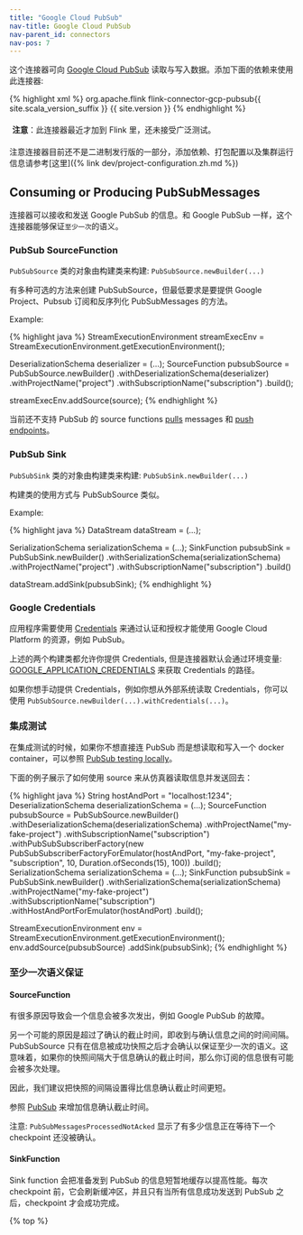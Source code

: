 ```yaml
---
title: "Google Cloud PubSub"
nav-title: Google Cloud PubSub
nav-parent_id: connectors
nav-pos: 7
---
```

<!--
Licensed to the Apache Software Foundation (ASF) under one
or more contributor license agreements.  See the NOTICE file
distributed with this work for additional information
regarding copyright ownership.  The ASF licenses this file
to you under the Apache License, Version 2.0 (the
"License"); you may not use this file except in compliance
with the License.  You may obtain a copy of the License at

  http://www.apache.org/licenses/LICENSE-2.0

Unless required by applicable law or agreed to in writing,
software distributed under the License is distributed on an
"AS IS" BASIS, WITHOUT WARRANTIES OR CONDITIONS OF ANY
KIND, either express or implied.  See the License for the
specific language governing permissions and limitations
under the License.
-->

这个连接器可向 [Google Cloud PubSub](https://cloud.google.com/pubsub) 读取与写入数据。添加下面的依赖来使用此连接器:

{% highlight xml %}
<dependency>
  <groupId>org.apache.flink</groupId>
  <artifactId>flink-connector-gcp-pubsub{{ site.scala_version_suffix }}</artifactId>
  <version>{{ site.version }}</version>
</dependency>
{% endhighlight %}

<p style="border-radius: 5px; padding: 5px" class="bg-danger">
<b>注意</b>：此连接器最近才加到 Flink 里，还未接受广泛测试。
</p>

注意连接器目前还不是二进制发行版的一部分，添加依赖、打包配置以及集群运行信息请参考[这里]({% link dev/project-configuration.zh.md %})

## Consuming or Producing PubSubMessages

连接器可以接收和发送 Google PubSub 的信息。和 Google PubSub 一样，这个连接器能够保证`至少一次`的语义。

### PubSub SourceFunction

`PubSubSource` 类的对象由构建类来构建: `PubSubSource.newBuilder(...)`

有多种可选的方法来创建 PubSubSource，但最低要求是要提供 Google Project、Pubsub 订阅和反序列化 PubSubMessages 的方法。

Example:

<div class="codetabs" markdown="1">
<div data-lang="java" markdown="1">
{% highlight java %}
StreamExecutionEnvironment streamExecEnv = StreamExecutionEnvironment.getExecutionEnvironment();

DeserializationSchema<SomeObject> deserializer = (...);
SourceFunction<SomeObject> pubsubSource = PubSubSource.newBuilder()
                                                      .withDeserializationSchema(deserializer)
                                                      .withProjectName("project")
                                                      .withSubscriptionName("subscription")
                                                      .build();

streamExecEnv.addSource(source);
{% endhighlight %}
</div>
</div>

当前还不支持 PubSub 的 source functions [pulls](https://cloud.google.com/pubsub/docs/pull) messages 和 [push endpoints](https://cloud.google.com/pubsub/docs/push)。

### PubSub Sink

`PubSubSink` 类的对象由构建类来构建: `PubSubSink.newBuilder(...)`

构建类的使用方式与 PubSubSource 类似。

Example:

<div class="codetabs" markdown="1">
<div data-lang="java" markdown="1">
{% highlight java %}
DataStream<SomeObject> dataStream = (...);

SerializationSchema<SomeObject> serializationSchema = (...);
SinkFunction<SomeObject> pubsubSink = PubSubSink.newBuilder()
                                                .withSerializationSchema(serializationSchema)
                                                .withProjectName("project")
                                                .withSubscriptionName("subscription")
                                                .build()

dataStream.addSink(pubsubSink);
{% endhighlight %}
</div>
</div>

### Google Credentials

应用程序需要使用 [Credentials](https://cloud.google.com/docs/authentication/production) 来通过认证和授权才能使用 Google Cloud Platform 的资源，例如 PubSub。

上述的两个构建类都允许你提供 Credentials, 但是连接器默认会通过环境变量: [GOOGLE_APPLICATION_CREDENTIALS](https://cloud.google.com/docs/authentication/production#obtaining_and_providing_service_account_credentials_manually) 来获取 Credentials 的路径。

如果你想手动提供 Credentials，例如你想从外部系统读取 Credentials，你可以使用 `PubSubSource.newBuilder(...).withCredentials(...)`。

### 集成测试

在集成测试的时候，如果你不想直接连 PubSub 而是想读取和写入一个 docker container，可以参照 [PubSub testing locally](https://cloud.google.com/pubsub/docs/emulator)。

下面的例子展示了如何使用 source 来从仿真器读取信息并发送回去：

<div class="codetabs" markdown="1">
<div data-lang="java" markdown="1">
{% highlight java %}
String hostAndPort = "localhost:1234";
DeserializationSchema<SomeObject> deserializationSchema = (...);
SourceFunction<SomeObject> pubsubSource = PubSubSource.newBuilder()
                                                      .withDeserializationSchema(deserializationSchema)
                                                      .withProjectName("my-fake-project")
                                                      .withSubscriptionName("subscription")
                                                      .withPubSubSubscriberFactory(new PubSubSubscriberFactoryForEmulator(hostAndPort, "my-fake-project", "subscription", 10, Duration.ofSeconds(15), 100))
                                                      .build();
SerializationSchema<SomeObject> serializationSchema = (...);
SinkFunction<SomeObject> pubsubSink = PubSubSink.newBuilder()
                                                .withSerializationSchema(serializationSchema)
                                                .withProjectName("my-fake-project")
                                                .withSubscriptionName("subscription")
                                                .withHostAndPortForEmulator(hostAndPort)
                                                .build();

StreamExecutionEnvironment env = StreamExecutionEnvironment.getExecutionEnvironment();
env.addSource(pubsubSource)
   .addSink(pubsubSink);
{% endhighlight %}
</div>
</div>

### 至少一次语义保证

#### SourceFunction

有很多原因导致会一个信息会被多次发出，例如 Google PubSub 的故障。

另一个可能的原因是超过了确认的截止时间，即收到与确认信息之间的时间间隔。PubSubSource 只有在信息被成功快照之后才会确认以保证至少一次的语义。这意味着，如果你的快照间隔大于信息确认的截止时间，那么你订阅的信息很有可能会被多次处理。

因此，我们建议把快照的间隔设置得比信息确认截止时间更短。

参照 [PubSub](https://cloud.google.com/pubsub/docs/subscriber) 来增加信息确认截止时间。

注意: `PubSubMessagesProcessedNotAcked` 显示了有多少信息正在等待下一个 checkpoint 还没被确认。

#### SinkFunction

Sink function 会把准备发到 PubSub 的信息短暂地缓存以提高性能。每次 checkpoint 前，它会刷新缓冲区，并且只有当所有信息成功发送到 PubSub 之后，checkpoint 才会成功完成。

{% top %}
